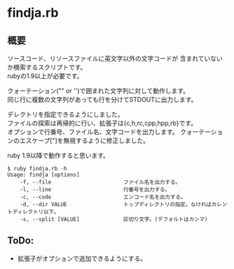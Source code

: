 # findja.rb

## 概要

ソースコード、リソースファイルに英文字以外の文字コードが
含まれていないか検索するスクリプトです。  
rubyの1.9以上が必要です。  

クォーテーション("" or '')で囲まれた文字列に対して動作します。  
同じ行に複数の文字列があっても行を分けてSTDOUTに出力します。  

デレクトリを指定できるようにしました。  
ファイルの探索は再帰的に行い、拡張子は{c,h,rc,cpp,hpp,rb}です。  
オプションで行番号、ファイル名、文字コードを出力します。
クォーテーションのエスケープ[\"]を無視するように修正しました。

ruby 1.9以降で動作すると思います。  

    $ ruby findja.rb -h
	Usage: findja [options]
        -f, --file                       ファイル名を出力する。
        -l, --line                       行番号を出力する。
        -c, --code                       エンコード名を出力する。
        -d, --dir VALUE                  トップディレクトリの指定。なければカレントディレクトリ以下。
        -s, --split [VALUE]              区切り文字。(デフォルトはカンマ)

## ToDo:
* 拡張子がオプションで追加できるようにする。
